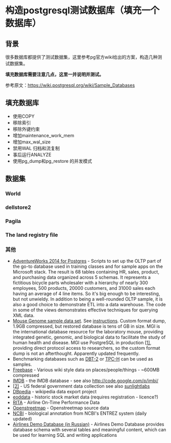 # 构造postgresql测试数据库（填充一个数据库）

## 背景

很多数据库都提供了测试数据集，这里参考pg官方wiki给出的方案，构造几种测试数据集。

**填充数据库需要注意几点，这里一并说明并测试。**

参考原文：https://wiki.postgresql.org/wiki/Sample_Databases

## 填充数据库

- 使用COPY 
- 移除索引 
- 移除外键约束 
- 增加maintenance_work_mem 
- 增加max_wal_size 
- 禁用WAL 归档和流复制 
- 事后运行ANALYZE 
- 使用pg_dump和pg_restore 的并发模式

## 数据集

### World



### dellstore2



### Pagila



### The land registry file



###  其他

- [AdventureWorks 2014 for Postgres](https://github.com/lorint/AdventureWorks-for-Postgres) - Scripts to set up the OLTP part of the go-to database used in training classes and for sample apps on the Microsoft stack. The result is 68 tables containing HR, sales, product, and purchasing data organized across 5 schemas. It represents a fictitious bicycle parts wholesaler with a hierarchy of nearly 300 employees, 500 products, 20000 customers, and 31000 sales each having an average of 4 line items. So it's big enough to be interesting, but not unwieldy. In addition to being a well-rounded OLTP sample, it is also a good choice to demonstrate ETL into a data warehouse. The code in some of the views demonstrates effective techniques for querying XML data.
- [Mouse Genome sample data set](http://www.informatics.jax.org/downloads/database_backups/). See [instructions](http://www.informatics.jax.org/software.shtml). Custom format dump, 1.9GB compressed, but restored database is tens of GB in size. MGI is the international database resource for the laboratory mouse, providing integrated genetic, genomic, and biological data to facilitate the study of human health and disease. MGI use PostgreSQL in production [[1\]](http://www.ncbi.nlm.nih.gov/pmc/articles/PMC3245042/), providing direct protocol access to researchers, so the custom format dump is not an afterthought. Apparently updated frequently.
- Benchmarking databases such as [DBT-2](https://wiki.postgresql.org/wiki/DBT-2) or [TPC-H](https://wiki.postgresql.org/wiki/TPC-H) can be used as samples.
- [Freebase](http://www.freebase.com/docs/data_dumps) - Various wiki style data on places/people/things - ~600MB compressed
- [IMDB](http://www.imdb.com/interfaces#plain) - the IMDB database - see also <http://code.google.com/p/imbi/>
- [[2\]](http://www.data.gov/) - US federal government data collection see also [sunlightlabs](http://www.sunlightlabs.com/)
- [DBpedia](http://wiki.dbpedia.org/Downloads) - wikipedia data export project
- [eoddata](http://www.eoddata.com/) - historic stock market data (requires registration - licence?)
- [RITA](http://www.transtats.bts.gov/Tables.asp?DB_ID=120&DB_Name=Airline%20On-Time%20Performance%20Data&DB_Short_Name=On-Time) - Airline On-Time Performance Data
- [Openstreetmap](http://wiki.openstreetmap.org/wiki/Planet.osm) - Openstreetmap source data
- [NCBI](ftp://ftp.ncbi.nih.gov/gene/DATA/) - biological annotation from NCBI's ENTREZ system (daily updated)
- [Airlines Demo Database (in Russian)](https://postgrespro.ru/education/demodb) - Airlines Demo Database provides database schema with several tables and meaningful content, which can be used for learning SQL and writing applications